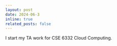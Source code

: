 ```yaml
---
layout: post
date: 2024-06-3 
inline: true
related_posts: false
---
```


I start my TA work for CSE 6332 Cloud Computing.